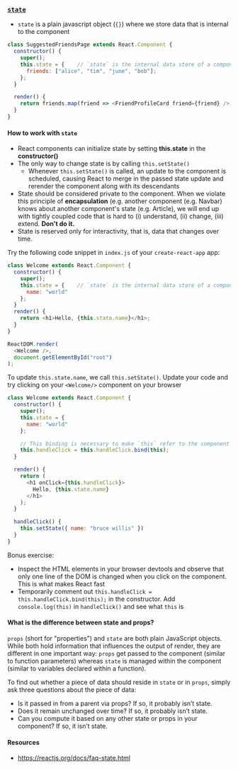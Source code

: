### [`state`](https://reactjs.org/docs/state-and-lifecycle.html)
<!-- Explain state more holistically. Relate it back to OO -->
* `state` is a plain javascript object (`{}`) where we store data that is internal to the component

```javascript
class SuggestedFriendsPage extends React.Component {
  constructor() {
    super();
    this.state = {    // `state` is the internal data store of a component. it's just a plain ol' javascript object
      friends: ["alice", "tim", "june", "bob"];
    };
  }

  render() {
    return friends.map(friend => <FriendProfileCard friend={friend} />)
  }
}
```

#### How to work with `state`

* React components can initialize state by setting **this.state** in the **constructor()**
* The only way to change state is by calling `this.setState()`
  * Whenever `this.setState()` is called, an update to the component is scheduled, causing React to merge in the passed state update and rerender the component along with its descendants
* State should be considered private to the component. When we violate this principle of **encapsulation** (e.g. another component (e.g. Navbar) knows about another component's state (e.g. Article), we will end up with tightly coupled code that is hard to (i) understand, (ii) change, (iii) extend. **Don't do it.**
* State is reserved only for interactivity, that is, data that changes over time.

Try the following code snippet in `index.js` of your `create-react-app` app:

```javascript
class Welcome extends React.Component {
  constructor() {
    super();
    this.state = {    // `state` is the internal data store of a component. it's just a plain ol' javascript object
      name: "world"
    };
  }
  render() {
    return <h1>Hello, {this.state.name}</h1>;
  }
}

ReactDOM.render(
  <Welcome />,
  document.getElementById("root")
);
```

To update `this.state.name`, we call `this.setState()`. Update your code and try clicking on your `<Welcome/>` component on your browser 
```javascript
class Welcome extends React.Component {
  constructor() {
    super();
    this.state = {
      name: "world"
    };

    // This binding is necessary to make `this` refer to the component in the callback
    this.handleClick = this.handleClick.bind(this);
  }

  render() {
    return (
      <h1 onClick={this.handleClick}>
        Hello, {this.state.name}
      </h1>
    );
  }

  handleClick() {
    this.setState({ name: "bruce willis" })
  }
}
```

Bonus exercise:
- Inspect the HTML elements in your browser devtools and observe that only one line of the DOM is changed when you click on the <Welcome /> component. This is what makes React fast
- Temporarily comment out `this.handleClick = this.handleClick.bind(this);` in the constructor. Add `console.log(this)` in `handleClick()` and see what `this` is

#### What is the difference between state and props?

`props` (short for "properties") and `state` are both plain JavaScript objects. While both hold information that influences the output of render, they are different in one important way: `props` get passed to the component (similar to function parameters) whereas `state` is managed within the component (similar to variables declared within a function).

To find out whether a piece of data should reside in `state` or in `props`, simply ask three questions about the piece of data:
- Is it passed in from a parent via props? If so, it probably isn’t state.
- Does it remain unchanged over time? If so, it probably isn’t state.
- Can you compute it based on any other state or props in your component? If so, it isn’t state.

#### Resources
- https://reactjs.org/docs/faq-state.html

